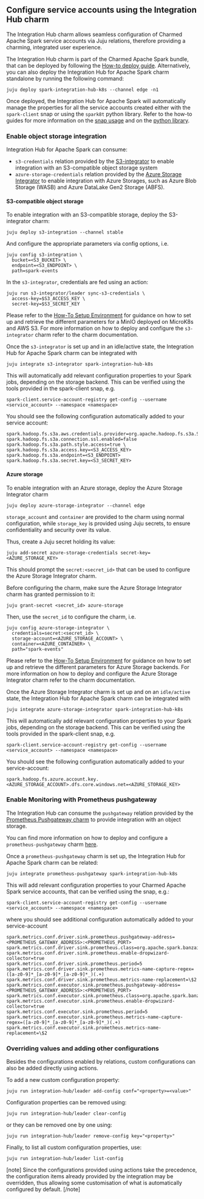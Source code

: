 ## Configure service accounts using the Integration Hub charm

The Integration Hub charm allows seamless configuration of Charmed Apache Spark service accounts
via Juju relations, therefore providing a charming, integrated user experience. 

The Integration Hub charm is part of the Charmed Apache Spark bundle, that can be deployed by following 
the [How-to deploy guide](/t/charmed-spark-k8s-documentation-how-to-deploy-charmed-spark/10979). Alternatively, you can also deploy the 
Integration Hub for Apache Spark charm standalone by running the following command:

```shell
juju deploy spark-integration-hub-k8s --channel edge -n1
```

Once deployed, the Integration Hub for Apache Spark will automatically manage the properties for all the service 
accounts created either with the `spark-client` snap or using the `spark8t` python library. 
Refer to the how-to guides for more information on the [snap usage](/t/spark-client-snap-how-to-manage-spark-accounts/8959) and 
on the [python library](/t/spark-client-snap-how-to-python-api/8958).

### Enable object storage integration

Integration Hub for Apache Spark can consume:

* `s3-credentials` relation provided by the [S3-integrator](https://charmhub.io/s3-integrator) to enable integration with an S3-compatible 
object storage system
* `azure-storage-credentials` relation provided by the [Azure Storage Integrator](https://charmhub.io/azure-storage-integrator) to enable integration with Azure Storages, such as Azure Blob Storage (WASB) and Azure DataLake Gen2 Storage (ABFS).

#### S3-compatible object storage

To enable integration with an S3-compatible storage, deploy the S3-integrator charm:

```shell
juju deploy s3-integration --channel stable
```

And configure the appropriate parameters via config options, i.e.

```shell
juju config s3-integration \
  bucket=<S3_BUCKET> \
  endpoint=<S3_ENDPOINT> \
  path=spark-events
```

In the `s3-integrator`, credentials are fed using an action:

```shell
juju run s3-integrator/leader sync-s3-credentials \
  access-key=$S3_ACCESS_KEY \
  secret-key=$S3_SECRET_KEY
```

Please refer to the [How-To Setup Environment](/t/charmed-spark-k8s-documentation-how-to-setup-k8s-environment/11618) for guidance on how to set up and retrieve the 
different parameters for a MinIO deployed on MicroK8s and AWS S3. 
For more information on how to deploy and configure the `s3-integrator` charm refer to the charm documentation.

Once the `s3-integrator` is set up and in an idle/active state, the Integration Hub for Apache Spark charm can be integrated with

```shell
juju integrate s3-integrator spark-integration-hub-k8s
```

This will automatically add relevant configuration properties to your Spark jobs,
depending on the storage backend. 
This can be verified using the tools provided in the spark-client snap, e.g. 

```shell
spark-client.service-account-registry get-config --username <service_account> --namespace <namespace>
```

You should see the following configuration automatically added to your service account:

```shell
spark.hadoop.fs.s3a.aws.credentials.provider=org.apache.hadoop.fs.s3a.SimpleAWSCredentialsProvider
spark.hadoop.fs.s3a.connection.ssl.enabled=false
spark.hadoop.fs.s3a.path.style.access=true \
spark.hadoop.fs.s3a.access.key=<S3_ACCESS_KEY>
spark.hadoop.fs.s3a.endpoint=<S3_ENDPOINT>
spark.hadoop.fs.s3a.secret.key=<S3_SECRET_KEY>
```

#### Azure storage

To enable integration with an Azure storage, deploy the Azure Storage Integrator charm

```shell
juju deploy azure-storage-integrator --channel edge
```

`storage_account` and `container` are provided to the charm using normal configuration, while
`storage_key` is provided using Juju secrets, to ensure confidentiality and 
security over its value. 

Thus, create a Juju secret holding its value:

```shell
juju add-secret azure-storage-credentials secret-key=<AZURE_STORAGE_KEY>
```

This should prompt the `secret:<secret_id>` that can be used to configure 
the Azure Storage Integrator charm. 

Before configuring the charm, make sure the Azure Storage Integrator charm 
has granted permission to it:

```shell
juju grant-secret <secret_id> azure-storage
```

Then, use the `secret_id` to configure the charm, i.e.

```shell
juju config azure-storage-integrator \
  credentials=secret:<secret_id> \
  storage-account=<AZURE_STORAGE_ACCOUNT> \
  container=<AZURE_CONTAINER> \
  path="spark-events"
```

Please refer to the [How-To Setup Environment](/t/charmed-spark-k8s-documentation-how-to-setup-k8s-environment/11618) for guidance on how to set up and retrieve the 
different parameters for Azure Storage backends. 
For more information on how to deploy and configure the Azure Storage Integrator charm refer 
to the charm documentation.

Once the Azure Storage Integrator charm is set up and on an `idle/active` state, the Integration Hub for Apache Spark charm can be integrated with

```shell
juju integrate azure-storage-integrator spark-integration-hub-k8s
```

This will automatically add relevant configuration properties to your Spark jobs,
depending on the storage backend. 
This can be verified using the tools provided in the spark-client snap, e.g. 

```shell
spark-client.service-account-registry get-config --username <service_account> --namespace <namespace>
```

You should see the following configuration automatically added to your service-account:

```shell
spark.hadoop.fs.azure.account.key.<AZURE_STORAGE_ACCOUNT>.dfs.core.windows.net=<AZURE_STORAGE_KEY>
```

### Enable Monitoring with Prometheus pushgateway

The Integration Hub can consume the `pushgateway` relation provided by the 
[Prometheus Pushgateway charm](https://charmhub.io/prometheus-pushgateway) to provide integration with an object storage. 

You can find more information on how to deploy and configure a `prometheus-pushgateway` 
charm [here](https://discourse.charmhub.io/t/prometheus-pushgateway-operator-k8s-docs-using-prometheus-pushgateway/11979/2).

Once a `prometheus-pushgateway` charm is set up, the Integration Hub for Apache Spark charm can be related:

```shell
juju integrate prometheus-pushgateway spark-integration-hub-k8s
```

This will add relevant configuration properties to your Charmed Apache Spark service accounts, 
that can be verified using the snap, e.g.:

```shell
spark-client.service-account-registry get-config --username <service_account> --namespace <namespace>
```

where you should see additional configuration automatically added to your service-account

```shell
spark.metrics.conf.driver.sink.prometheus.pushgateway-address=<PROMETHEUS_GATEWAY_ADDRESS>:<PROMETHEUS_PORT>
spark.metrics.conf.driver.sink.prometheus.class=org.apache.spark.banzaicloud.metrics.sink.PrometheusSink
spark.metrics.conf.driver.sink.prometheus.enable-dropwizard-collector=true
spark.metrics.conf.driver.sink.prometheus.period=5
spark.metrics.conf.driver.sink.prometheus.metrics-name-capture-regex=([a-z0-9]*_[a-z0-9]*_[a-z0-9]*_)(.+)
spark.metrics.conf.driver.sink.prometheus.metrics-name-replacement=\$2
spark.metrics.conf.executor.sink.prometheus.pushgateway-address=<PROMETHEUS_GATEWAY_ADDRESS>:<PROMETHEUS_PORT>
spark.metrics.conf.executor.sink.prometheus.class=org.apache.spark.banzaicloud.metrics.sink.PrometheusSink
spark.metrics.conf.executor.sink.prometheus.enable-dropwizard-collector=true
spark.metrics.conf.executor.sink.prometheus.period=5
spark.metrics.conf.executor.sink.prometheus.metrics-name-capture-regex=([a-z0-9]*_[a-z0-9]*_[a-z0-9]*_)(.+)
spark.metrics.conf.executor.sink.prometheus.metrics-name-replacement=\$2
```

### Overriding values and adding other configurations

Besides the configurations enabled by relations, custom configurations can also 
be added directly using actions. 

To add a new custom configuration property:

```shell
juju run integration-hub/leader add-config conf="<property>=<value>"
```

Configuration properties can be removed using:

```shell
juju run integration-hub/leader clear-config
```

or they can be removed one by one using:

```shell
juju run integration-hub/leader remove-config key="<property>"
```

Finally, to list all custom configuration properties, use:

```shell
juju run integration-hub/leader list-config
```

[note]
Since the configurations provided using actions take the precedence,
the configuration items already provided by the integration may be overridden, 
thus allowing some customisation of what is automatically configured by default.
[/note]